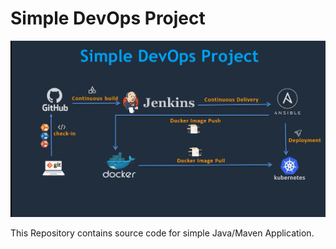 # Simple DevOps Project
![DevOps](https://github.com/Edgar85/Simple-DevOps-Project/blob/main/Screenshot%20from%202023-05-04%2009-19-39.png)

This Repository contains source code for simple Java/Maven Application.
